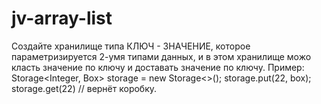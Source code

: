 # jv-array-list

Создайте хранилище типа КЛЮЧ - ЗНАЧЕНИЕ, которое параметризируется 2-умя 
типами данных, и в этом хранилище можо класть значение по ключу и 
доставать значение по ключу. 
Пример: 
Storage<Integer, Box> storage = new Storage<>(); 
storage.put(22, box); 
storage.get(22) // вернёт коробку.
